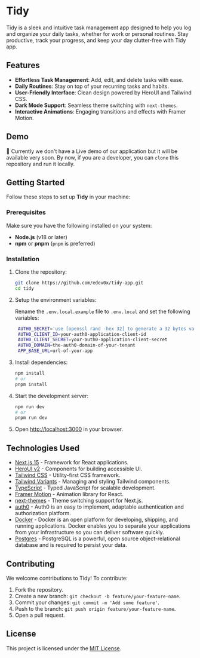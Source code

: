 # Tidy

Tidy is a sleek and intuitive task management app designed to help you log and organize your daily tasks, whether for work or personal routines. Stay productive, track your progress, and keep your day clutter-free with Tidy app.

## Features

- **Effortless Task Management**: Add, edit, and delete tasks with ease.
- **Daily Routines**: Stay on top of your recurring tasks and habits.
- **User-Friendly Interface**: Clean design powered by HeroUI and Tailwind CSS.
- **Dark Mode Support**: Seamless theme switching with `next-themes`.
- **Interactive Animations**: Engaging transitions and effects with Framer Motion.

## Demo

🚀 Currently we don't have a Live demo of our application but it will be available very soon. By now, if you are a developer, you can `clone` this repository and run it locally.

## Getting Started

Follow these steps to set up **Tidy** in your machine:

### Prerequisites

Make sure you have the following installed on your system:

- **Node.js** (v18 or later)
- **npm** or **pnpm** (`pnpm` is preferred)

### Installation

1. Clone the repository:

   ```bash
   git clone https://github.com/edev0x/tidy-app.git
   cd tidy
   ```

2. Setup the environment variables:

   Rename the `.env.local.example` file to `.env.local` and set the following variables:

   ```bash
    AUTH0_SECRET='use [openssl rand -hex 32] to generate a 32 bytes value'
    AUTH0_CLIENT_ID=your-auth0-application-client-id
    AUTH0_CLIENT_SECRET=your-auth0-application-client-secret
    AUTH0_DOMAIN=the-auth0-domain-of-your-tenant
    APP_BASE_URL=url-of-your-app
   ```

3. Install dependencies:

   ```bash
   npm install
   # or
   pnpm install
   ```

4. Start the development server:

   ```bash
   npm run dev
   # or
   pnpm run dev
   ```

5. Open [http://localhost:3000](http://localhost:3000) in your browser.

## Technologies Used

- [Next.js 15](https://nextjs.org/docs/getting-started) - Framework for React applications.
- [HeroUI v2](https://heroui.com/) - Components for building accessible UI.
- [Tailwind CSS](https://tailwindcss.com/) - Utility-first CSS framework.
- [Tailwind Variants](https://tailwind-variants.org) - Managing and styling Tailwind components.
- [TypeScript](https://www.typescriptlang.org/) - Typed JavaScript for scalable development.
- [Framer Motion](https://www.framer.com/motion/) - Animation library for React.
- [next-themes](https://github.com/pacocoursey/next-themes) - Theme switching support for Next.js.
- [auth0](https://auth0.com/) - Auth0 is an easy to implement, adaptable authentication and authorization platform.
- [Docker](https://docker.com/) - Docker is an open platform for developing, shipping, and running applications. Docker enables you to separate your applications from your infrastructure so you can deliver software quickly.
- [Postgres](https://www.postgresql.org/) - PostgreSQL is a powerful, open source object-relational database and is required to persist your data.

## Contributing

We welcome contributions to Tidy! To contribute:

1. Fork the repository.
2. Create a new branch: `git checkout -b feature/your-feature-name`.
3. Commit your changes: `git commit -m 'Add some feature'`.
4. Push to the branch: `git push origin feature/your-feature-name`.
5. Open a pull request.

## License

This project is licensed under the [MIT License](LICENSE).